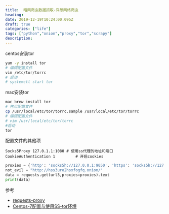 ```yaml
---
title:  暗网爬虫数据抓取-洋葱网络爬虫
heading:
date: 2019-12-19T10:24:00.095Z
draft: true
categories: ["life"]
tags: ["python","onion","proxy","tor","scrapy"]
description: 
---
```


centos安装tor
```bash
yum -y install tor
# 编辑配置文件
vim /etc/tor/torrc
# 启动
# systemctl start tor
```

mac安装tor
```bash
mac brew install tor
# 拷贝配置文件
cp /usr/local/etc/tor/torrc.sample /usr/local/etc/tor/torrc
# 编辑配置文件
# vim /usr/local/etc/tor/torrc
#启动
tor
```

配置文件的其他项
```
Socks5Proxy 127.0.1.1:1080 # 使用ss代理的地址和端口
CookieAuthentication 1         # 开启cookies
```


```python
proxies = {'http': 'socks5h://127.0.0.1:9050', 'https': 'socks5h://127.0.0.1:9050'}
not_evil = "http://hss3uro2hsxfogfq.onion/"
data = requests.get(url3,proxies=proxies).text
print(data)
```


参考


- [requests-proxy](https://stackoverflow.com/questions/43682909/connect-to-onion-websites-on-tor-using-python)
- [Centos-7配置与使用SS-tor环境](https://zhizhebuyan.com/2017/07/12/Centos-7%E9%85%8D%E7%BD%AE%E4%B8%8E%E4%BD%BF%E7%94%A8SS-tor%E7%8E%AF%E5%A2%83/)
